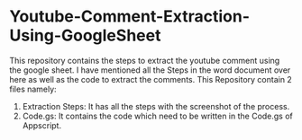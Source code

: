 # Youtube-Comment-Extraction-Using-GoogleSheet
This repository contains the steps to extract the youtube comment using the google sheet.
I have mentioned all the Steps in the word document over here as well as the code to extract the comments.
This Repository contain 2 files namely:
  1. Extraction Steps: It has all the steps with the screenshot of the process.
  2. Code.gs: It contains the code which need to be written in the Code.gs of Appscript.

